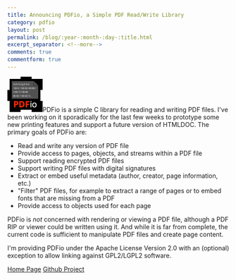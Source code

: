 ```yaml
---
title: Announcing PDFio, a Simple PDF Read/Write Library
category: pdfio
layout: post
permalink: /blog/:year-:month-:day-:title.html
excerpt_separator: <!--more-->
comments: true
commentform: true
---
```


<img class="float-left mr-2 mt-2" src="/pdfio/pdfio-160.png" width="80" height="80">PDFio is a simple C library for reading and writing PDF files. I've been working on it sporadically for the last few weeks to prototype some new printing features and support a future version of HTMLDOC. The primary goals of PDFio are:

- Read and write any version of PDF file
- Provide access to pages, objects, and streams within a PDF file
- Support reading encrypted PDF files
- Support writing PDF files with digital signatures
- Extract or embed useful metadata (author, creator, page information, etc.)
- "Filter" PDF files, for example to extract a range of pages or to embed fonts
  that are missing from a PDF
- Provide access to objects used for each page

PDFio is *not* concerned with rendering or viewing a PDF file, although a PDF RIP or viewer could be written using it. And while it is far from complete, the current code is sufficient to manipulate PDF files and create page content.

I'm providing PDFio under the Apache License Version 2.0 with an (optional) exception to allow linking against GPL2/LGPL2 software.

<a class="btn btn-primary" href="/pdfio/index.html">Home Page</a>
<a class="btn btn-default" href="https://github.com/michaelrsweet/pdfio">Github Project</a>
